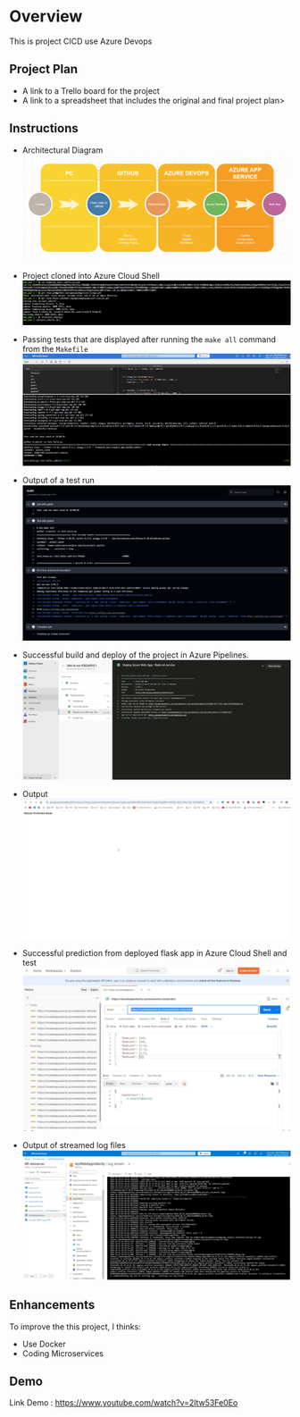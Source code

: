 # Overview

This is project CICD use Azure Devops

## Project Plan

* A link to a Trello board for the project
* A link to a spreadsheet that includes the original and final project plan>

## Instructions

* Architectural Diagram
![Alt text](Evidence/Digram.png)
* Project cloned into Azure Cloud Shell
![Alt text](Evidence/2.png)

* Passing tests that are displayed after running the `make all` command from the `Makefile`
![Alt text](Evidence/3.png)
* Output of a test run
![Alt text](Evidence/4.png)
* Successful build and deploy of the project in Azure Pipelines. 
![Alt text](Evidence/5.png)
* Output
![Alt text](Evidence/6.png)
* Successful prediction from deployed flask app in Azure Cloud Shell and test
![Alt text](Evidence/7.png)
* Output of streamed log files 
![Alt text](Evidence/8.png)

## Enhancements
To improve the this project, I thinks:
- Use Docker
- Coding Microservices
## Demo 

Link Demo : https://www.youtube.com/watch?v=2ltw53Fe0Eo



